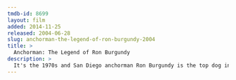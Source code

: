 ```yaml
---
tmdb-id: 8699
layout: film
added: 2014-11-25
released: 2004-06-28
slug: anchorman-the-legend-of-ron-burgundy-2004
title: >
  Anchorman: The Legend of Ron Burgundy
description: >
  It's the 1970s and San Diego anchorman Ron Burgundy is the top dog in local TV, but that's all about to change when ambitious reporter Veronica Corningstone arrives as a new employee at his station.
---
```


